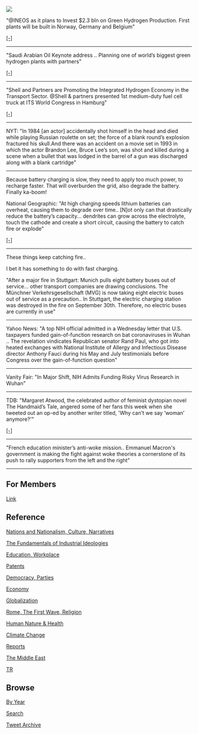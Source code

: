 <img src="https://drive.google.com/uc?export=view&id=1B2wf9R7AMH1d7Vw6e2mucLbIQ5NSjir7"/>

"@INEOS as it plans to Invest $2.3 bln on Green Hydrogen
Production. First plants will be built in Norway, Germany and Belgium"

[[-]](https://bit.ly/3FXZwDP)

---

"Saudi Arabian Oil Keynote address .. Planning one of world’s biggest
green hydrogen plants with partners"

[[-]](https://bit.ly/3pvMZ4M)

---

"Shell and Partners are Promoting the Integrated Hydrogen Economy in
the Transport Sector. @Shell & partners presented 1st medium-duty
fuel cell truck at ITS World Congress in Hamburg"

[[-]](https://bit.ly/3E8LGNb)

---

NYT: "In 1984 [an actor] accidentally shot himself in the head and
died while playing Russian roulette on set; the force of a blank
round’s explosion fractured his skull.And there was an accident on a
movie set in 1993 in which the actor Brandon Lee, Bruce Lee’s son, was
shot and killed during a scene when a bullet that was lodged in the
barrel of a gun was discharged along with a blank cartridge"

---

Because battery charging is slow, they need to apply too much power,
to recharge faster. That will overburden the grid, also degrade the
battery. Finally ka-boom!

National Geographic: "At high charging speeds lithium batteries can
overheat, causing them to degrade over time.. [N]ot only can that
drastically reduce the battery’s capacity... dendrites can grow across
the electrolyte, touch the cathode and create a short circuit, causing
the battery to catch fire or explode"

[[-]](https://www.nationalgeographic.com/environment/article/will-charging-electric-cars-ever-be-as-fast-as-pumping-gas)

---

These things keep catching fire..

I bet it has something to do with fast charging. 

"After a major fire in Stuttgart: Munich pulls eight battery buses out
of service...  other transport companies are drawing conclusions. The
Münchner Verkehrsgesellschaft (MVG) is now taking eight electric buses
out of service as a precaution.. In Stuttgart, the electric charging
station was destroyed in the fire on September 30th. Therefore, no
electric buses are currently in use"

---

Yahoo News: "A top NIH official admitted in a Wednesday letter that
U.S. taxpayers funded gain-of-function research on bat coronaviruses
in Wuhan .. The revelation vindicates Republican senator Rand Paul,
who got into heated exchanges with National Institute of Allergy and
Infectious Disease director Anthony Fauci during his May and July
testimonials before Congress over the gain-of-function question"

---

Vanity Fair: "In Major Shift, NIH Admits Funding Risky Virus Research
in Wuhan"

---

TDB: "Margaret Atwood, the celebrated author of feminist dystopian
novel The Handmaid’s Tale, angered some of her fans this week when she
tweeted out an op-ed by another writer titled, 'Why can’t we say
‘woman’ anymore?'"

[[-]](https://trib.al/2rDn6Zp)

---

"French education minister’s anti-woke mission.. Emmanuel Macron's
government is making the fight against woke theories a cornerstone of
its push to rally supporters from the left and the right"

---

## For Members

[Link](https://thirdwave-members.herokuapp.com)

## Reference

[Nations and Nationalism, Culture, Narratives](/2013/02/nations-and-nationalism.md)

[The Fundamentals of Industrial Ideologies](/2011/04/fundamentals-of-industrial-ideologies.md)

[Education, Workplace](2017/09/education-workplace.md)

[Patents](/2018/09/patents.md)

[Democracy, Parties](/2016/11/democracy.md)

[Economy](/2018/05/economy.md)

[Globalization](/2018/09/globalization.md)

[Rome, The First Wave, Religion](/2017/12/rome.md)

[Human Nature & Health](/2020/07/human-nature.md)

[Climate Change](/2018/12/climate.md)

[Reports](/2019/05/reports.md)

[The Middle East](/2019/07/middleeast.md)

[TR](../tr)

## Browse

[By Year](years.md)

[Search](search.html)

[Tweet Archive](/tweets/README.md)


